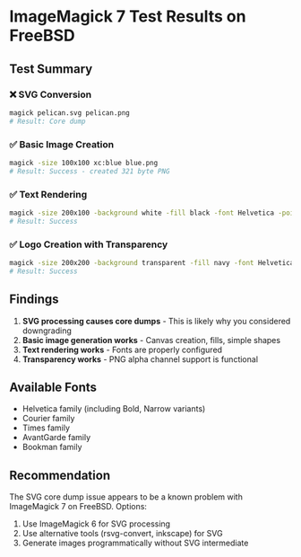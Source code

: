 # ImageMagick 7 Test Results on FreeBSD

## Test Summary

### ❌ SVG Conversion
```bash
magick pelican.svg pelican.png
# Result: Core dump
```

### ✅ Basic Image Creation
```bash
magick -size 100x100 xc:blue blue.png
# Result: Success - created 321 byte PNG
```

### ✅ Text Rendering
```bash
magick -size 200x100 -background white -fill black -font Helvetica -pointsize 20 label:"FreeBSD + Scheme" text-test.png
# Result: Success
```

### ✅ Logo Creation with Transparency
```bash
magick -size 200x200 -background transparent -fill navy -font Helvetica -pointsize 30 -gravity center label:"Y" y-logo.png
# Result: Success
```

## Findings

1. **SVG processing causes core dumps** - This is likely why you considered downgrading
2. **Basic image generation works** - Canvas creation, fills, simple shapes
3. **Text rendering works** - Fonts are properly configured
4. **Transparency works** - PNG alpha channel support is functional

## Available Fonts
- Helvetica family (including Bold, Narrow variants)
- Courier family
- Times family
- AvantGarde family
- Bookman family

## Recommendation
The SVG core dump issue appears to be a known problem with ImageMagick 7 on FreeBSD. Options:
1. Use ImageMagick 6 for SVG processing
2. Use alternative tools (rsvg-convert, inkscape) for SVG
3. Generate images programmatically without SVG intermediate